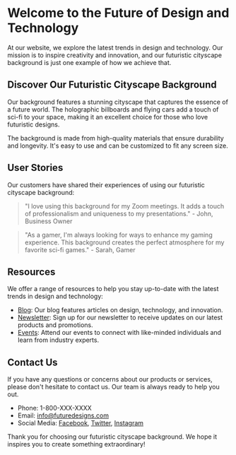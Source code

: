 <!--font:Roboto-->

# Welcome to the Future of Design and Technology

At our website, we explore the latest trends in design and technology. Our mission is to inspire creativity and innovation, and our futuristic cityscape background is just one example of how we achieve that.

## Discover Our Futuristic Cityscape Background

Our background features a stunning cityscape that captures the essence of a future world. The holographic billboards and flying cars add a touch of sci-fi to your space, making it an excellent choice for those who love futuristic designs.

The background is made from high-quality materials that ensure durability and longevity. It's easy to use and can be customized to fit any screen size.

## User Stories

Our customers have shared their experiences of using our futuristic cityscape background:

> "I love using this background for my Zoom meetings. It adds a touch of professionalism and uniqueness to my presentations." - John, Business Owner

> "As a gamer, I'm always looking for ways to enhance my gaming experience. This background creates the perfect atmosphere for my favorite sci-fi games." - Sarah, Gamer

## Resources

We offer a range of resources to help you stay up-to-date with the latest trends in design and technology:

- [Blog](#blog): Our blog features articles on design, technology, and innovation.
- [Newsletter](#newsletter): Sign up for our newsletter to receive updates on our latest products and promotions.
- [Events](#events): Attend our events to connect with like-minded individuals and learn from industry experts.

## Contact Us

If you have any questions or concerns about our products or services, please don't hesitate to contact us. Our team is always ready to help you out.

- Phone: 1-800-XXX-XXXX
- Email: [info@futuredesigns.com](mailto:info@futuredesigns.com)
- Social Media: [Facebook](#facebook), [Twitter](#twitter), [Instagram](#instagram)

Thank you for choosing our futuristic cityscape background. We hope it inspires you to create something extraordinary!

<!--

Write me content for website with wallpaper which alt text is:

"A futuristic cityscape with holographic billboards and flying cars"

The name/title of the page should not be 1:1 copy of the alt text but rather a real content of the website which is using this wallpaper.

- Use markdown format 
- Start with heading
- Heading should be short and concise
- The content should look like a real website 
- The website should not be about the wallpaper, wallpaper is just a related background
- Heading should be contain work "wallpaper" or "background"
- Include real sections like references, contact, user stories, etc. use things relevant to the page purpose.
- Feel free to use structure like headings, bullets, numbering, blockquotes, paragraphs, horizontal lines, etc.
- You can use formatting like bold or _italic_
- You can include UTF-8 emojis
- Links should be only #hash anchors (and you can refer to the document itself)
- Do not include images


---


# Discover the Future of Design with our Futuristic Cityscape Wallpaper

Welcome to our website, where we explore the latest trends in design and technology. Our futuristic cityscape wallpaper is a perfect example of how art and technology can blend together to create something truly unique.

## About Our Wallpaper

Our wallpaper features a stunning cityscape that captures the essence of a future world. The holographic billboards and flying cars add a touch of sci-fi to your space, making it an excellent choice for those who love futuristic designs.

The wallpaper is made from high-quality materials that ensure durability and longevity. It's easy to install and maintain, making it a hassle-free addition to any room.

## User Stories

Our customers have shared their experiences of using our futuristic cityscape wallpaper:

> "I wanted to create a home office that inspires creativity and innovation. This wallpaper was the perfect choice. Every time I look at it, I feel like I'm in a different world." - Jane, Freelance Designer

> "My son loves everything about space and technology. When I showed him this wallpaper, he was thrilled. We installed it in his bedroom, and now he spends hours imagining himself in a futuristic world." - Mark, Father of Two

## References

We take pride in our products and strive to provide the best quality to our customers. Here are some references that vouch for our commitment to excellence:

- [Better Business Bureau](#bbb)
- [Customer Reviews](#reviews)

## Contact Us

If you have any questions or concerns about our products, please don't hesitate to contact us. Our team is always ready to help you out.

- Phone: 1-800-XXX-XXXX
- Email: [info@futuristicdesigns.com](mailto:info@futuristicdesigns.com)
- Social Media: [Facebook](#facebook), [Twitter](#twitter), [Instagram](#instagram)

Thank you for choosing our futuristic cityscape wallpaper. We hope it inspires you to create something extraordinary!


---


Heading should not include word "wallpaper". The website should not be about the wallpaper itself, wallpaper is just a related background, rewrite whole content.


---


# Welcome to the Future of Design and Technology

At our website, we explore the latest trends in design and technology. Our mission is to inspire creativity and innovation, and our futuristic cityscape background is just one example of how we achieve that.

## Discover Our Futuristic Cityscape Background

Our background features a stunning cityscape that captures the essence of a future world. The holographic billboards and flying cars add a touch of sci-fi to your space, making it an excellent choice for those who love futuristic designs.

The background is made from high-quality materials that ensure durability and longevity. It's easy to use and can be customized to fit any screen size.

## User Stories

Our customers have shared their experiences of using our futuristic cityscape background:

> "I love using this background for my Zoom meetings. It adds a touch of professionalism and uniqueness to my presentations." - John, Business Owner

> "As a gamer, I'm always looking for ways to enhance my gaming experience. This background creates the perfect atmosphere for my favorite sci-fi games." - Sarah, Gamer

## Resources

We offer a range of resources to help you stay up-to-date with the latest trends in design and technology:

- [Blog](#blog): Our blog features articles on design, technology, and innovation.
- [Newsletter](#newsletter): Sign up for our newsletter to receive updates on our latest products and promotions.
- [Events](#events): Attend our events to connect with like-minded individuals and learn from industry experts.

## Contact Us

If you have any questions or concerns about our products or services, please don't hesitate to contact us. Our team is always ready to help you out.

- Phone: 1-800-XXX-XXXX
- Email: [info@futuredesigns.com](mailto:info@futuredesigns.com)
- Social Media: [Facebook](#facebook), [Twitter](#twitter), [Instagram](#instagram)

Thank you for choosing our futuristic cityscape background. We hope it inspires you to create something extraordinary!

-->
